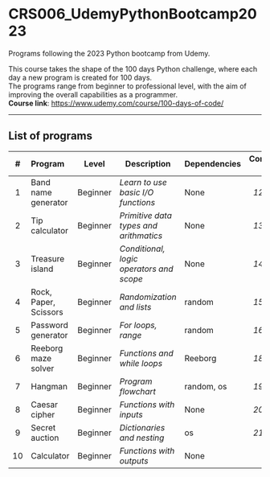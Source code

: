 # CRS006_UdemyPythonBootcamp2023
Programs following the 2023 Python bootcamp from Udemy.

This course takes the shape of the 100 days Python challenge, where each day a new program is created for 100 days.<br>
The programs range from beginner to professional level, with the aim of improving the overall capabilities as a programmer.<br>
<b>Course link</b>: https://www.udemy.com/course/100-days-of-code/

---
## List of programs
| # | Program | Level | Description | Dependencies | Completion date |
|:--:|:--------|:-----:|-------------|--------------|:---------------:|
|  1 | Band name generator | Beginner | <i>Learn to use basic I/O functions</i> | None | *12/10/23* |
|  2 | Tip calculator |  Beginner | <i>Primitive data types and arithmatics</i> | None | *13/10/23* |
|  3 | Treasure island | Beginner | <i>Conditional, logic operators and scope</i> | None | *14/10/23* |
|  4 | Rock, Paper, Scissors | Beginner | <i>Randomization and lists</i> | random | *15/10/23* |
|  5 | Password generator | Beginner | <i>For loops, range</i> | random | *16/10/23* |
|  6 | Reeborg maze solver | Beginner | <i>Functions and while loops</i> | Reeborg | *18/10/23* |
|  7 | Hangman | Beginner | <i>Program flowchart</i> | random, os | *19/10/23* |
|  8 | Caesar cipher | Beginner | <i>Functions with inputs</i> | None | *20/10/23* |
|  9 | Secret auction | Beginner | <i>Dictionaries and nesting</i> | os | *21/10/23* |
| 10 | Calculator | Beginner | <i>Functions with outputs</i> | None |  |
